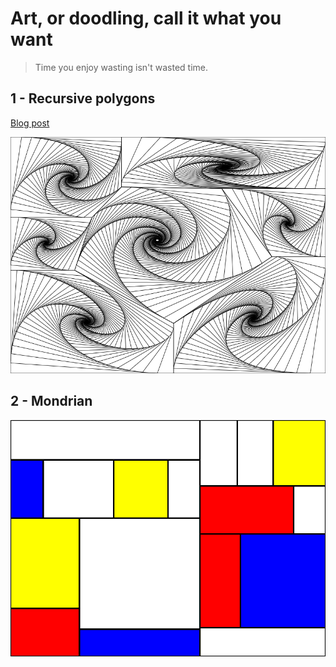 # Art, or doodling, call it what you want

> Time you enjoy wasting isn't wasted time.

## 1 - Recursive polygons

[Blog post](https://maxhalford.github.io/blog/art-1/)

![1_recursive_polygons](screenshots/1_recursive_polygons.png)

## 2 - Mondrian

![2_mondrian](screenshots/2_mondrian.png)
